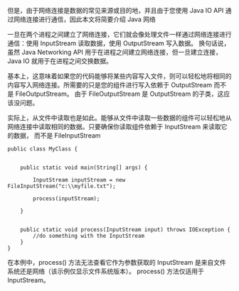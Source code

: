 但是，由于网络连接是数据的常见来源或目的地，并且由于您使用 Java IO API 通过网络连接进行通信，因此本文将简要介绍 Java 网络

一旦在两个进程之间建立了网络连接，它们就会像处理文件一样通过网络连接进行通信：使用 InputStream 读取数据，使用 OutputStream 写入数据。
换句话说，虽然 Java Networking API 用于在进程之间建立网络连接，但一旦建立连接，Java IO 就用于在进程之间交换数据。

基本上，这意味着如果您的代码能够将某些内容写入文件，则可以轻松地将相同的内容写入网络连接。所需要的只是您的组件进行写入依赖于 OutputStream 而不是 FileOutputStream。
 由于 FileOutputStream 是 OutputStream 的子类，这应该没问题。

实际上，从文件中读取也是如此。能够从文件中读取一些数据的组件可以轻松地从网络连接中读取相同的数据。只要确保你读取组件依赖于 InputStream 来读取它的数据，
而不是 FileInputStream 

```
public class MyClass {
    

    public static void main(String[] args) {

        InputStream inputStream = new FileInputStream("c:\\myfile.txt");
    
        process(inputStream);
    
    }
    

    public static void process(InputStream input) throws IOException {
        //do something with the InputStream
    }
}
```

在本例中，process() 方法无法查看它作为参数获取的 InputStream 是来自文件系统还是网络（该示例仅显示文件系统版本）。 
process() 方法仅适用于 InputStream。


